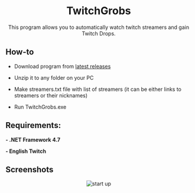 <h1 align="center">TwitchGrobs</h1>
<p align="center">This program allows you to automatically watch twitch streamers and gain Twitch Drops.</p>
<h2>How-to</h2>

* Download program from <a href="https://github.com/pyroch/TwitchGrobs/releases/latest" target="_blank">latest releases</a>

* Unzip it to any folder on your PC

* Make streamers.txt file with list of streamers (it can be either links to streamers or their nicknames)

* Run TwitchGrobs.exe

<h2>Requirements:</h2>
<b>- .NET Framework 4.7</b>

<b>- English Twitch</b>

<h2>Screenshots</h2>

<p align="center">
 <img align="center" alt="start up" src="https://media.discordapp.net/attachments/783029368364597259/825330675170672640/ss.png" />
</p>
